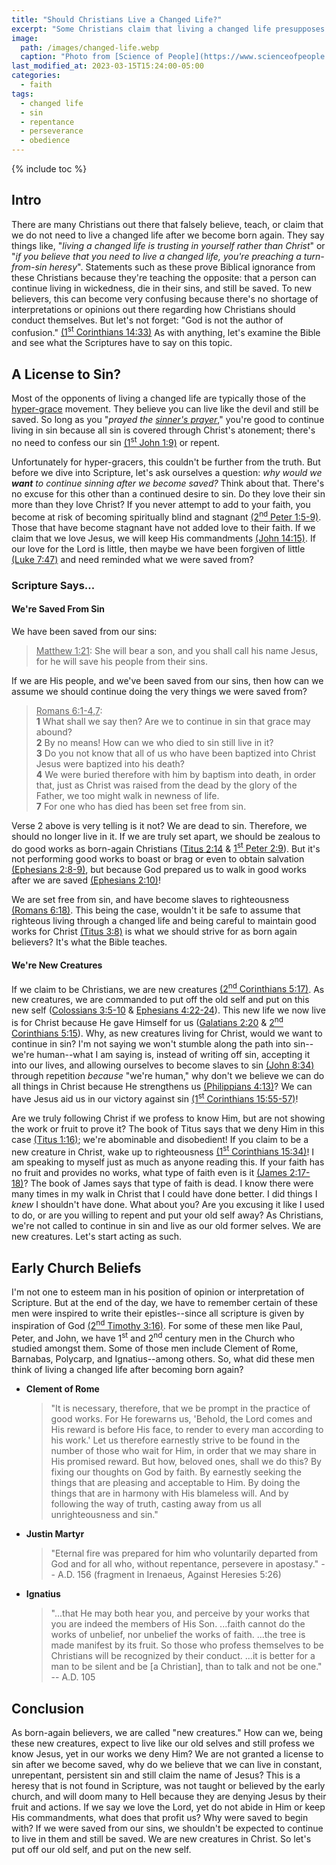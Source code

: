 ```yaml
---
title: "Should Christians Live a Changed Life?"
excerpt: "Some Christians claim that living a changed life presupposes a turning-from-sin heresy, but is this true?"
image: 
  path: /images/changed-life.webp
  caption: "Photo from [Science of People](https://www.scienceofpeople.com/how-to-change/)"
last_modified_at: 2023-03-15T15:24:00-05:00
categories:
  - faith
tags: 
  - changed life
  - sin
  - repentance
  - perseverance
  - obedience
---
```


{% include toc %}

## Intro
There are many Christians out there that falsely believe, teach, or claim that we do not need to live a changed life after we become born again. They say things like, "*living a changed life is trusting in yourself rather than Christ*" or "*if you believe that you need to live a changed life, you're preaching a turn-from-sin heresy*". Statements such as these prove Biblical ignorance from these Christians because they're teaching the opposite: that a person can continue living in wickedness, die in their sins, and still be saved. To new believers, this can become very confusing because there's no shortage of interpretations or opinions out there regarding how Christians should conduct themselves. But let's not forget: "God is not the author of confusion." [(1<sup>st</sup> Corinthians 14:33)](https://www.biblegateway.com/passage/?search=1%20Corinthians%2014%3A33&version=KJV) As with anything, let's examine the Bible and see what the Scriptures have to say on this topic.

## A License to Sin?
Most of the opponents of living a changed life are typically those of the [hyper-grace](https://www.gotquestions.org/hyper-grace.html) movement. They believe you can live like the devil and still be saved. So long as you "*prayed the [sinner's prayer](https://www.exagora.me/heresy/a-dangerous-prayer/)*," you're good to continue living in sin because all sin is covered through Christ's atonement; there's no need to confess our sin [(1<sup>st</sup> John 1:9)](https://www.biblegateway.com/passage/?search=1%20John%201%3A9&version=ESV) or repent.

Unfortunately for hyper-gracers, this couldn't be further from the truth. But before we dive into Scripture, let's ask ourselves a question: *why would we **want** to continue sinning after we become saved?* Think about that. There's no excuse for this other than a continued desire to sin. Do they love their sin more than they love Christ? If you never attempt to add to your faith, you become at risk of becoming spiritually blind and stagnant [(2<sup>nd</sup> Peter 1:5-9)](https://www.biblegateway.com/passage/?search=2+Peter+1%3A5-9&version=ESV). Those that have become stagnant have not added love to their faith. If we claim that we love Jesus, we will keep His commandments [(John 14:15)](https://www.biblegateway.com/passage/?search=John%2014%3A15&version=ESV). If our love for the Lord is little, then maybe we have been forgiven of little [(Luke 7:47)](https://www.biblegateway.com/passage/?search=Luke%207%3A47&version=ESV) and need reminded what we were saved from? 

### Scripture Says...
#### We're Saved From Sin
We have been saved from our sins:

> <u>Matthew 1:21</u>: She will bear a son, and you shall call his name Jesus, for he will save his people from their sins.

If we are His people, and we've been saved from our sins, then how can we assume we should continue doing the very things we were saved from?

> <u>Romans 6:1-4,7</u>:<br>
> **1** What shall we say then? Are we to continue in sin that grace may abound? <br>
> **2** By no means! How can we who died to sin still live in it? <br>
> **3** Do you not know that all of us who have been baptized into Christ Jesus were baptized into his death? <br>
> **4** We were buried therefore with him by baptism into death, in order that, just as Christ was raised from the dead by the glory of the Father, we too might walk in newness of life.<br>
> **7** For one who has died has been set free from sin. 

Verse 2 above is very telling is it not? We are dead to sin. Therefore, we should no longer live in it. If we are truly set apart, we should be zealous to do good works as born-again Christians ([Titus 2:14](https://www.biblegateway.com/passage/?search=Titus%202%3A14&version=KJV) & [1<sup>st</sup> Peter 2:9](https://www.biblegateway.com/passage/?search=1%20Peter%202%3A9&version=KJV)). But it's not performing good works to boast or brag or even to obtain salvation [(Ephesians 2:8-9)](https://www.biblegateway.com/passage/?search=ephesians+2%3A8-9&version=KJV), but because God prepared us to walk in good works after we are saved [(Ephesians 2:10)](https://www.biblegateway.com/passage/?search=ephesians+2%3A10&version=KJV)! 

We are set free from sin, and have become slaves to righteousness [(Romans 6:18)](https://www.biblegateway.com/passage/?search=Romans%206%3A18&version=ESV). This being the case, wouldn't it be safe to assume that righteous living through a changed life and being careful to maintain good works for Christ [(Titus 3:8)](https://www.biblegateway.com/passage/?search=Titus%203%3A8&version=KJV) is what we should strive for as born again believers? It's what the Bible teaches.

#### We're New Creatures
If we claim to be Christians, we are new creatures [(2<sup>nd</sup> Corinthians 5:17)](https://www.biblegateway.com/passage/?search=2%20Corinthians%205%3A17&version=KJV). As new creatures, we are commanded to put off the old self and put on this new self ([Colossians 3:5-10](https://www.biblegateway.com/passage/?search=Colossians+3%3A5-10&version=ESV) & [Ephesians 4:22-24](https://www.biblegateway.com/passage/?search=ephesians+4%3A22-24&version=ESV)). This new life we now live is for Christ because He gave Himself for us ([Galatians 2:20](https://www.biblegateway.com/passage/?search=galatians+2%3A20&version=ESV) & [2<sup>nd</sup> Corinthians 5:15](https://www.biblegateway.com/passage/?search=2+corinthians+5%3A15&version=KJV)). Why, as new creatures living for Christ, would we want to continue in sin? I'm not saying we won't stumble along the path into sin--we're human--what I am saying is, instead of writing off sin, accepting it into our lives, and allowing ourselves to become slaves to sin [(John 8:34)](https://www.biblegateway.com/passage/?search=John%208%3A34&version=ESV) through repetition *because* "we're human," why don't we believe we can do all things in Christ because He strengthens us [(Philippians 4:13)](https://www.biblegateway.com/passage/?search=Philippians+4%3A13&version=KJV)? We can have Jesus aid us in our victory against sin [(1<sup>st</sup> Corinthians 15:55-57)](https://www.biblegateway.com/passage/?search=1+Corinthians+15%3A55-57&version=ESV)!

Are we truly following Christ if we profess to know Him, but are not showing the work or fruit to prove it? The book of Titus says that we deny Him in this case [(Titus 1:16)](https://www.biblegateway.com/passage/?search=titus+1%3A16&version=KJV); we're abominable and disobedient! If you claim to be a new creature in Christ, wake up to righteousness [(1<sup>st</sup> Corinthians 15:34)](https://www.biblegateway.com/passage/?search=1+corinthians+15%3A34&version=KJV)! I am speaking to myself just as much as anyone reading this. If your faith has no fruit and provides no works, what type of faith even is it [(James 2:17-18)](https://www.biblegateway.com/passage/?search=james+2%3A17-18&version=KJV)? The book of James says that type of faith is dead. I know there were many times in my walk in Christ that I could have done better. I did things I *knew* I shouldn't have done. What about you? Are you excusing it like I used to do, or are you willing to repent and put your old self away? As Christians, we're not called to continue in sin and live as our old former selves. We are new creatures. Let's start acting as such.

## Early Church Beliefs
I'm not one to esteem man in his position of opinion or interpretation of Scripture. But at the end of the day, we have to remember certain of these men were inspired to write their epistles--since all scripture is given by inspiration of God [(2<sup>nd</sup> Timothy 3:16)](https://www.biblegateway.com/passage/?search=2%20Timothy%203%3A16&version=KJV). For some of these men like Paul, Peter, and John, we have 1<sup>st</sup> and 2<sup>nd</sup> century men in the Church who studied amongst them. Some of those men include Clement of Rome, Barnabas, Polycarp, and Ignatius--among others. So, what did these men think of living a changed life after becoming born again?

  * **Clement of Rome**
    > "It is necessary, therefore, that we be prompt in the practice of good works. For He forewarns us, 'Behold, the Lord comes and His reward is before His face, to render to every man according to his work.' Let us therefore earnestly strive to be found in the number of those who wait for Him, in order that we may share in His promised reward. But how, beloved ones, shall we do this? By fixing our thoughts on God by faith. By earnestly seeking the things that are pleasing and acceptable to Him. By doing the things that are in harmony with His blameless will. And by following the way of truth, casting away from us all unrighteousness and sin."

  * **Justin Martyr**
    > "Eternal fire was prepared for him who voluntarily departed from God and for all who, without repentance, persevere in apostasy." -- A.D. 156 (fragment in Irenaeus, Against Heresies 5:26)

  * **Ignatius**
    > "...that He may both hear you, and perceive by your works that you are indeed the members of His Son. ...faith cannot do the works of unbelief, nor unbelief the works of faith. ...the tree is made manifest by its fruit. So those who profess themselves to be Christians will be recognized by their conduct. ...it is better for a man to be silent and be [a Christian], than to talk and not be one." -- A.D. 105


## Conclusion
As born-again believers, we are called "new creatures." How can we, being these new creatures, expect to live like our old selves and still profess we know Jesus, yet in our works we deny Him? We are not granted a license to sin after we become saved, why do we believe that we can live in constant, unrepentant, persistent sin and still claim the name of Jesus? This is a heresy that is not found in Scripture, was not taught or believed by the early church, and will doom many to Hell because they are denying Jesus by their fruit and actions. If we say we love the Lord, yet do not abide in Him or keep His commandments, what does that profit us? Why were saved to begin with? If we were saved from our sins, we shouldn't be expected to continue to live in them and still be saved. We are new creatures in Christ. So let's put off our old self, and put on the new self.
